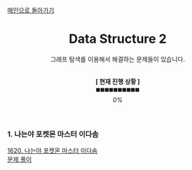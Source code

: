 [메인으로 돌아가기](https://github.com/minyoung529/AlgorithmStudy/blob/main/README.md)


<div align="center">

# Data Structure 2


그래프 탐색를 이용해서 해결하는 문제들이 있습니다.<br><br>

**[ 현재 진행 상황 ]**<br>
◼️◼️◼️◼️◼️◼️◼️◼️◼️◼️<br>
_0%_
<br><br><br>

</div>


### 1. 나는야 포켓몬 마스터 이다솜<br>
<a href="https://www.acmicpc.net/problem/1620">1620. 나는야 포켓몬 마스터 이다솜</a><br>
<a href="https://github.com/minyoung529/AlgorithmStudy/blob/main/DataStructure2/1_I'm_Pokemon_Master.cpp">문제 풀이</a><br>
